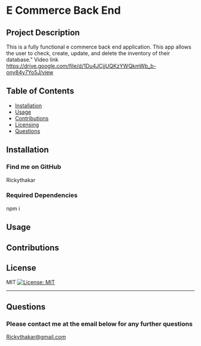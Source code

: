 # E Commerce Back End

  ## Project Description
  This is a fully functional e commerce back end application. This app allows the user to check, create, update, and delete the inventory of their database."
Video link 
https://drive.google.com/file/d/1Du4JCjjUQKzYWQkmWb_b-ony84y7Yo5J/view

  ## Table of Contents
  * [Installation](#installation)
  * [Usage](#usage)
  * [Contributions](#contributions) 
  * [Licensing](#licensing)
  * [Questions](#questions)
  
  ## Installation
  ### Find me on GitHub
  Rickythakar


  ### Required Dependencies
  npm i

  ## Usage
  

  ## Contributions
  

  ## License
  MIT
  [![License: MIT](https://img.shields.io/badge/License-MIT-yellow.svg)](https://opensource.org/licenses/MIT)

  ---
  ## Questions
  ### Please contact me at the email below for any further questions
  Rickythakar@gmail.com

